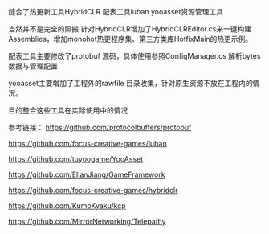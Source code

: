 缝合了热更新工具HybridCLR 配表工具luban yooasset资源管理工具 

当然并不是完全的照搬
针对HybridCLR增加了HybridCLREditor.cs来一键构建Assemblies，增加monohot热更程序集、第三方类库HotfixMain的热更示例。

配表工具主要修改了protobuf 源码，具体使用参照ConfigManager.cs
解析bytes数据与管理配置

yooasset主要增加了工程外的rawfile 目录收集，针对原生资源不放在工程内的情况。

目的整合这些工具在实际使用中的情况

参考链接：
https://github.com/protocolbuffers/protobuf

https://github.com/focus-creative-games/luban

https://github.com/tuyoogame/YooAsset

https://github.com/EllanJiang/GameFramework

https://github.com/focus-creative-games/hybridclr

https://github.com/KumoKyaku/kcp

https://github.com/MirrorNetworking/Telepathy
